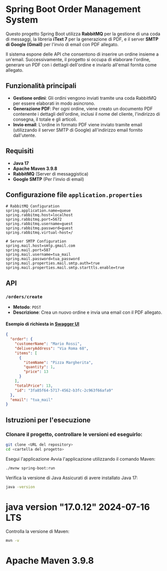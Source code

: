# Spring Boot Order Management System

Questo progetto Spring Boot utilizza **RabbitMQ** per la gestione di una coda di messaggi, la libreria **iText 7** per la generazione di PDF, e il server **SMTP di Google (Gmail)** per l'invio di email con PDF allegato.

Il sistema espone delle API che consentono di inserire un ordine insieme a un'email. Successivamente, il progetto si occupa di elaborare l'ordine, generare un PDF con i dettagli dell'ordine e inviarlo all'email fornita come allegato.

## Funzionalità principali

- **Gestione ordini**: Gli ordini vengono inviati tramite una coda RabbitMQ per essere elaborati in modo asincrono.
- **Generazione PDF**: Per ogni ordine, viene creato un documento PDF contenente i dettagli dell'ordine, inclusi il nome del cliente, l'indirizzo di consegna, il totale e gli articoli.
- **Invio email**: L'ordine in formato PDF viene inviato tramite email (utilizzando il server SMTP di Google) all'indirizzo email fornito dall'utente.

## Requisiti

- **Java 17**
- **Apache Maven 3.9.8**
- **RabbitMQ** (Server di messaggistica)
- **Google SMTP** (Per l'invio di email)

## Configurazione file `application.properties`

```properties
# RabbitMQ Configuration
spring.application.name=queue
spring.rabbitmq.host=localhost
spring.rabbitmq.port=5672
spring.rabbitmq.username=guest
spring.rabbitmq.password=guest
spring.rabbitmq.virtual-host=/

# Server SMTP Configuration
spring.mail.host=smtp.gmail.com
spring.mail.port=587
spring.mail.username=tua_mail
spring.mail.password=tua_password
spring.mail.properties.mail.smtp.auth=true
spring.mail.properties.mail.smtp.starttls.enable=true
```
## API

### `/orders/create`
- **Metodo**: `POST`
- **Descrizione**: Crea un nuovo ordine e invia una email con il PDF allegato.

#### Esempio di richiesta in [Swagger UI](http://localhost:8080/swagger-ui/index.html)

```json
{
  "order": {
    "customerName": "Mario Rossi",
    "deliveryAddress": "Via Roma 68",
    "items": [
      {
        "itemName": "Pizza Margherita",
        "quantity": 1,
        "price": 13
      }
    ],
    "totalPrice": 13,
    "id": "3fa85f64-5717-4562-b3fc-2c963f66afa9"
  },
  "email": "tua_mail"
}

```

## Istruzioni per l'esecuzione

### Clonare il progetto, controllare le versioni ed eseguirlo:

```bash
git clone <URL del repository>
cd <cartella del progetto>
```
Esegui l'applicazione
Avvia l'applicazione utilizzando il comando Maven:
```bash
./mvnw spring-boot:run
```
Verifica la versione di Java
Assicurati di avere installato Java 17:
```bash
java -version
```
# java version "17.0.12" 2024-07-16 LTS

Controlla la versione di Maven:
```bash
mvn -v
```
# Apache Maven 3.9.8
